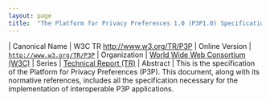 ```yaml
---
layout: page
title:  "The Platform for Privacy Preferences 1.0 (P3P1.0) Specification"
---
```


| Canonical Name | W3C TR http://www.w3.org/TR/P3P
| Online Version | [`http://www.w3.org/TR/P3P`](http://www.w3.org/TR/P3P)
| Organization | [World Wide Web Consortium (W3C)](..)
| Series | [Technical Report (TR)](..)
| Abstract | This is the specification of the Platform for Privacy Preferences (P3P). This document, along with its normative references, includes all the specification necessary for the implementation of interoperable P3P applications.